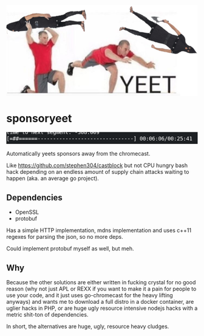 ![logo](/yeet.png)

sponsoryeet
===========

![screenshot](/screenshot.png)

Automatically yeets sponsors away from the chromecast.

Like https://github.com/stephen304/castblock but not CPU hungry bash hack
depending on an endless amount of supply chain attacks waiting to happen (aka.
an average go project).


Dependencies
------------

 * OpenSSL
 * protobuf

Has a simple HTTP implementation, mdns implementation and uses c++11 regexes
for parsing the json, so no more deps.

Could implement protobuf myself as well, but meh.

Why
---

Because the other solutions are either written in fucking crystal for no good
reason (why not just APL or REXX if you want to make it a pain for people to use
your code, and it just uses go-chromecast for the heavy lifting anyways) and
wants me to download a full distro in a docker container, are uglier hacks in
PHP, or are huge ugly resource intensive nodejs hacks with a metric shit-ton of
dependencies.

In short, the alternatives are huge, ugly, resource heavy cludges.
